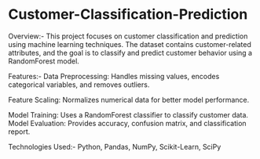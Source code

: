 # Customer-Classification-Prediction
Overview:-
This project focuses on customer classification and prediction using machine learning techniques.
The dataset contains customer-related attributes, and the goal is to classify and predict customer behavior using a RandomForest model.

Features:-
Data Preprocessing: Handles missing values, encodes categorical variables, and removes outliers.

Feature Scaling: Normalizes numerical data for better model performance.

Model Training: Uses a RandomForest classifier to classify customer data.
Model Evaluation: Provides accuracy, confusion matrix, and classification report.

Technologies Used:-
Python, 
Pandas, 
NumPy, 
Scikit-Learn, 
SciPy
